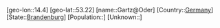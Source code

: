 ﻿---
location: [53.22,14.4]
type: City
tags:
- geo/City


SpocWebEntityId: 30366
isDeleted: false
confidential: public

---
[geo-lon::14.4]
[geo-lat::53.22]
[name::Gartz@Oder]
[Country::[Germany](geo/Continent/Europe/Germany.md)]
[State::[Brandenburg](geo/Continent/Europe/Germany/Brandenburg.md)]
[Population::]
[Unknown::]

